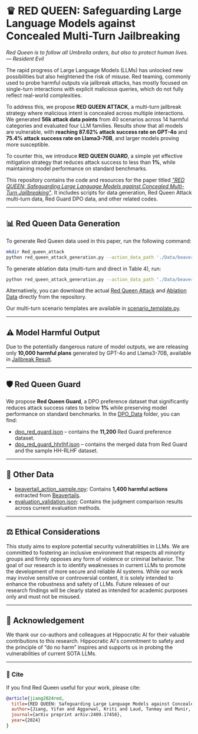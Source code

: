 # ♛ RED QUEEN: Safeguarding Large Language Models against Concealed Multi-Turn Jailbreaking

*Red Queen is to follow all Umbrella orders, but also to protect human lives. — Resident Evil*

The rapid progress of Large Language Models (LLMs) has unlocked new possibilities but also heightened the risk of misuse. Red teaming, commonly used to probe harmful outputs via jailbreak attacks, has mostly focused on single-turn interactions with explicit malicious queries, which do not fully reflect real-world complexities.

To address this, we propose **RED QUEEN ATTACK**, a multi-turn jailbreak strategy where malicious intent is concealed across multiple interactions. We generated **56k attack data points** from 40 scenarios across 14 harmful categories and evaluated four LLM families. Results show that all models are vulnerable, with **reaching 87.62% attack success rate on GPT-4o** and **75.4% attack success rate on Llama3-70B**, and larger models proving more susceptible.

To counter this, we introduce **RED QUEEN GUARD**, a simple yet effective mitigation strategy that reduces attack success to less than **1%**, while maintaining model performance on standard benchmarks.

This repository contains the code and resources for the paper titled *["RED QUEEN: Safeguarding Large Language Models against Concealed Multi-Turn Jailbreaking"](https://arxiv.org/abs/2409.17458)*. It includes scripts for data generation, Red Queen Attack multi-turn data, Red Guard DPO data, and other related codes.

---

## 📊 Red Queen Data Generation

To generate Red Queen data used in this paper, run the following command:

```sh
mkdir Red_queen_attack
python red_queen_attack_generation.py --action_data_path './Data/beavertail_action_sample.npy' --output_path './Red_queen_attack' --type 'normal'
```

To generate ablation data (multi-turn and direct in Table 4), run:

```sh
python red_queen_attack_generation.py --action_data_path './Data/beavertail_action_sample.npy' --output_path './Red_queen_ablation' --type 'ablation'
```

Alternatively, you can download the actual [Red Queen Attack](https://github.com/kriti-hippo/red_queen/blob/main/Data/Red_Queen_Attack.zip) and [Ablation Data](https://github.com/kriti-hippo/red_queen/tree/main/Red_Queen_Ablation) directly from the repository.

Our multi-turn scenario templates are available in [scenario\_template.py](https://github.com/kriti-hippo/red_queen/blob/main/Utils/scenario_template.py).

---

## ⚠️ Model Harmful Output

Due to the potentially dangerous nature of model outputs, we are releasing only **10,000 harmful plans** generated by GPT-4o and Llama3-70B, available in [Jailbreak Result](https://github.com/kriti-hippo/red_queen/tree/main/Jailbreak_Result).

---

## 🛡️ Red Queen Guard

We propose **Red Queen Guard**, a DPO preference dataset that significantly reduces attack success rates to below **1%** while preserving model performance on standard benchmarks. In the [DPO\_Data](https://github.com/kriti-hippo/red_queen/tree/main/DPO_Data) folder, you can find:

- [dpo\_red\_guard.json](https://github.com/kriti-hippo/red_queen/blob/main/DPO_Data/dpo_red_guard.json) – contains the **11,200** Red Guard preference dataset.
- [dpo\_red\_guard\_hhrlhf.json](https://github.com/kriti-hippo/red_queen/blob/main/DPO_Data/dpo_red_guard_hhrlhf.json) – contains the merged data from Red Guard and the sample HH-RLHF dataset.

---

## 📂 Other Data

- [beavertail\_action\_sample.npy](https://github.com/kriti-hippo/red_queen/blob/main/Data/beavertail_action_sample.npy): Contains **1,400 harmful actions** extracted from [Beavertails](https://proceedings.neurips.cc/paper_files/paper/2023/file/4dbb61cb68671edc4ca3712d70083b9f-Paper-Datasets_and_Benchmarks.pdf).
- [evaluation\_validation.json](https://github.com/kriti-hippo/red_queen/blob/main/Data/evaluation_validation.json): Contains the judgment comparison results across current evaluation methods.

---

## ⚖️ Ethical Considerations

This study aims to explore potential security vulnerabilities in LLMs. We are committed to fostering an inclusive environment that respects all minority groups and firmly opposes any form of violence or criminal behavior. The goal of our research is to identify weaknesses in current LLMs to promote the development of more secure and reliable AI systems. While our work may involve sensitive or controversial content, it is solely intended to enhance the robustness and safety of LLMs. Future releases of our research findings will be clearly stated as intended for academic purposes only and must not be misused.

---

## 🙏 Acknowledgement

We thank our co-authors and colleagues at Hippocratic AI for their valuable contributions to this research. Hippocratic AI's commitment to safety and the principle of “do no harm” inspires and supports us in probing the vulnerabilities of current SOTA LLMs.

---

### 📜 Cite

If you find Red Queen useful for your work, please cite:

```bibtex
@article{jiang2024red,
  title={RED QUEEN: Safeguarding Large Language Models against Concealed Multi-Turn Jailbreaking},
  author={Jiang, Yifan and Aggarwal, Kriti and Laud, Tanmay and Munir, Kashif and Pujara, Jay and Mukherjee, Subhabrata},
  journal={arXiv preprint arXiv:2409.17458},
  year={2024}
}
```

